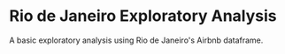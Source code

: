# Rio de Janeiro Exploratory Analysis

A basic exploratory analysis using Rio de Janeiro's Airbnb dataframe.

